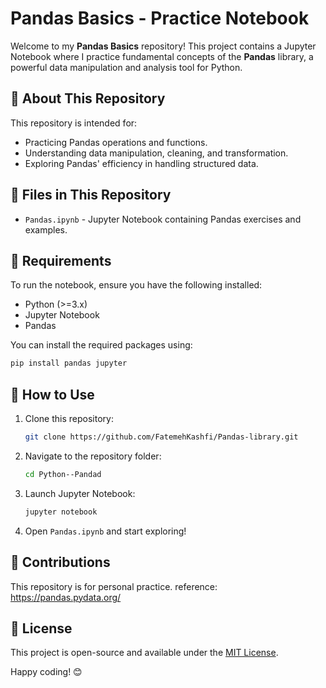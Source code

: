 # Pandas Basics - Practice Notebook

Welcome to my **Pandas Basics** repository! This project contains a Jupyter Notebook where I practice fundamental concepts of the **Pandas** library, a powerful data manipulation and analysis tool for Python.

## 📌 About This Repository
This repository is intended for:
- Practicing Pandas operations and functions.
- Understanding data manipulation, cleaning, and transformation.
- Exploring Pandas' efficiency in handling structured data.

## 📂 Files in This Repository
- `Pandas.ipynb` - Jupyter Notebook containing Pandas exercises and examples.

## 🔧 Requirements
To run the notebook, ensure you have the following installed:
- Python (>=3.x)
- Jupyter Notebook
- Pandas

You can install the required packages using:
```bash
pip install pandas jupyter
```

## 🚀 How to Use
1. Clone this repository:
   ```bash
   git clone https://github.com/FatemehKashfi/Pandas-library.git
   ```
2. Navigate to the repository folder:
   ```bash
   cd Python--Pandad

   ```
3. Launch Jupyter Notebook:
   ```bash
   jupyter notebook
   ```
4. Open `Pandas.ipynb` and start exploring!

## 📢 Contributions
This repository is for personal practice. 
reference: https://pandas.pydata.org/

## 📜 License
This project is open-source and available under the [MIT License](LICENSE).

Happy coding! 😊

